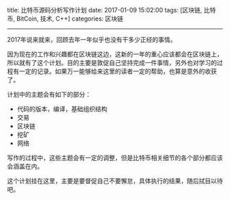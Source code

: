 title: 比特币源码分析写作计划
date: 2017-01-09 15:02:00
tags: [区块链, 比特币, BitCoin, 技术, C++]
categories: 区块链

---

2017年说来就来，回顾去年一年似乎也没有干多少正经的事情。

因为现在的工作和兴趣都在区块链这边，这新的一年的重心应该都会在区块链上，所以就有了这个计划。目的主要是敦促自己坚持完成一件事情，另外也对学习的过程有一定的记录。如果万一能够给来这里的读者一定的帮助，也算是意外的收获了。

计划中的主题会有如下的部分：

- 代码的版本，编译，基础组织结构
- 交易
- 区块链
- 挖矿
- 网络

写作的过程中，这些主题会有一定的调整，但是比特币相关细节的各个部分都应该会涵盖在内。

这个计划挂在这里，主要是要督促自己不要懈怠，具体执行的结果，随后拭目以待吧。








